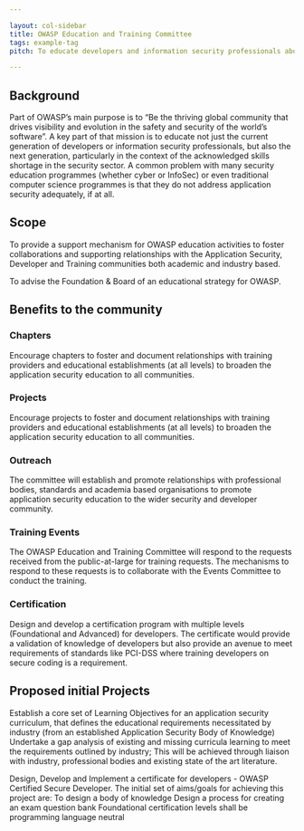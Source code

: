 ```yaml
---

layout: col-sidebar
title: OWASP Education and Training Committee
tags: example-tag
pitch: To educate developers and information security professionals about skills needed in the application security sector

---
```


## Background

Part of OWASP’s main purpose is to “Be the thriving global community that drives visibility and evolution in the safety and security of the world’s software”. A key part of that mission is to educate not just the current generation of developers or information security professionals, but also the next generation, particularly in the context of the acknowledged skills shortage in the security sector. A common problem with many security education programmes (whether cyber or InfoSec) or even traditional computer science programmes is that they do not address application security adequately, if at all.

## Scope

To provide a support mechanism for OWASP education activities to foster collaborations and supporting relationships with the Application Security, Developer and Training communities both academic and industry based.

To advise the Foundation & Board of an educational strategy for OWASP.

## Benefits to the community

### Chapters 
Encourage chapters to foster and document relationships with training providers and educational establishments (at all levels) to broaden the application security education to all communities.

### Projects
Encourage projects  to foster and document relationships with training providers and educational establishments (at all levels) to broaden the application security education to all communities.

### Outreach
The committee will establish and promote relationships with professional bodies, standards and academia based organisations to promote application security education to the wider security and developer community.

### Training Events
The OWASP Education and Training Committee will respond to the requests received from the public-at-large for training requests. The mechanisms to respond to these requests is to collaborate with the Events Committee to conduct the training.

### Certification
Design and develop a certification program with multiple levels (Foundational and Advanced) for developers. The certificate would provide a validation of knowledge of developers but also provide an avenue to meet requirements of standards like PCI-DSS where training developers on secure coding is a requirement.

## Proposed initial Projects

Establish a core set of Learning Objectives for an application security curriculum, that defines the educational requirements necessitated by industry (from an established Application Security Body of Knowledge)
        Undertake a gap analysis of existing and missing curricula learning to meet the requirements outlined by industry;
        This will be achieved through liaison with industry, professional bodies and existing state of the art literature.

Design, Develop and Implement a certificate for developers - OWASP Certified Secure Developer. The initial set of aims/goals for achieving this project are:
        To design a body of knowledge 
        Design a process for creating an exam question bank
        Foundational certification levels shall be programming language neutral


